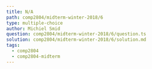 ```yaml
---
title: N/A
path: comp2804/midterm-winter-2018/6
type: multiple-choice
author: Michiel Smid
question: comp2804/midterm-winter-2018/6/question.ts
solution: comp2804/midterm-winter-2018/6/solution.md
tags:
  - comp2804
  - comp2804-midterm
---
```

